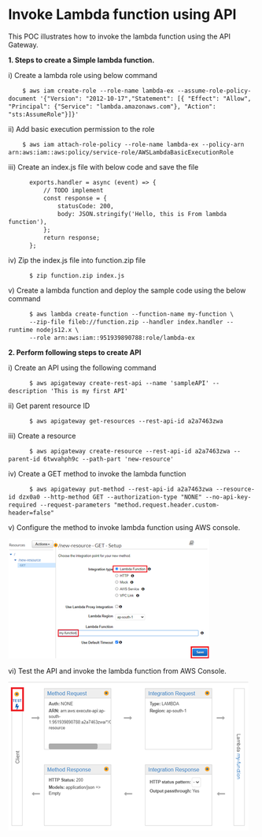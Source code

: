    # Invoke Lambda function using API


This POC illustrates how to invoke the lambda function using the API Gateway.

**1.	Steps to create a Simple lambda function.**

   i)	Create a lambda role using below command

        $ aws iam create-role --role-name lambda-ex --assume-role-policy-document '{"Version": "2012-10-17","Statement": [{ "Effect": "Allow", "Principal": {"Service": "lambda.amazonaws.com"}, "Action": "sts:AssumeRole"}]}'
    
   ii)	Add basic execution permission to the role 

        $ aws iam attach-role-policy --role-name lambda-ex --policy-arn arn:aws:iam::aws:policy/service-role/AWSLambdaBasicExecutionRole
    
   iii)	Create an index.js file with below code and save the file

          exports.handler = async (event) => {
              // TODO implement
              const response = {
                  statusCode: 200,
                  body: JSON.stringify('Hello, this is From lambda function'),
              };
              return response;
          };
    
   iv)	Zip the index.js file into function.zip file

          $ zip function.zip index.js
    
   v)	Create a lambda function and deploy the sample code using the below command

          $ aws lambda create-function --function-name my-function \
          --zip-file fileb://function.zip --handler index.handler --runtime nodejs12.x \
          --role arn:aws:iam::951939890788:role/lambda-ex
    
**2.	Perform following steps to create API**

   i)	Create an API using the following command

          $ aws apigateway create-rest-api --name 'sampleAPI' --description 'This is my first API'
    
   ii)	Get parent resource ID 

          $ aws apigateway get-resources --rest-api-id a2a7463zwa
    
   iii)	Create a resource  

          $ aws apigateway create-resource --rest-api-id a2a7463zwa --parent-id 6twvahph9c --path-part 'new-resource'
    
   iv)	Create a GET method to invoke the lambda function

          $ aws apigateway put-method --rest-api-id a2a7463zwa --resource-id dzx0a0 --http-method GET --authorization-type "NONE" --no-api-key-required --request-parameters "method.request.header.custom-header=false"
    
   v)	Configure the method to invoke lambda function using AWS console.
   
   ![Alt text](https://github.com/Protontech-1803/devops/blob/master/LAMBDA_fuctions/Config.png)
    
 
   vi)	Test the API and invoke the lambda function from AWS Console.
 
   ![Alt text](https://github.com/Protontech-1803/devops/blob/master/LAMBDA_fuctions/test_API.png)
    

 


